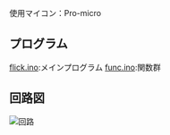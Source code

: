 使用マイコン：Pro-micro

## プログラム
[flick.ino](https://github.com/junya28nya/PhysicalFlick/blob/master/development/flick/flick.ino):メインプログラム
[func.ino](https://github.com/junya28nya/PhysicalFlick/blob/master/development/flick/func.ino):関数群


## 回路図
![回路](https://github.com/junya28nya/PhysicalFlick/blob/master/development/Resources/circuit.png)
